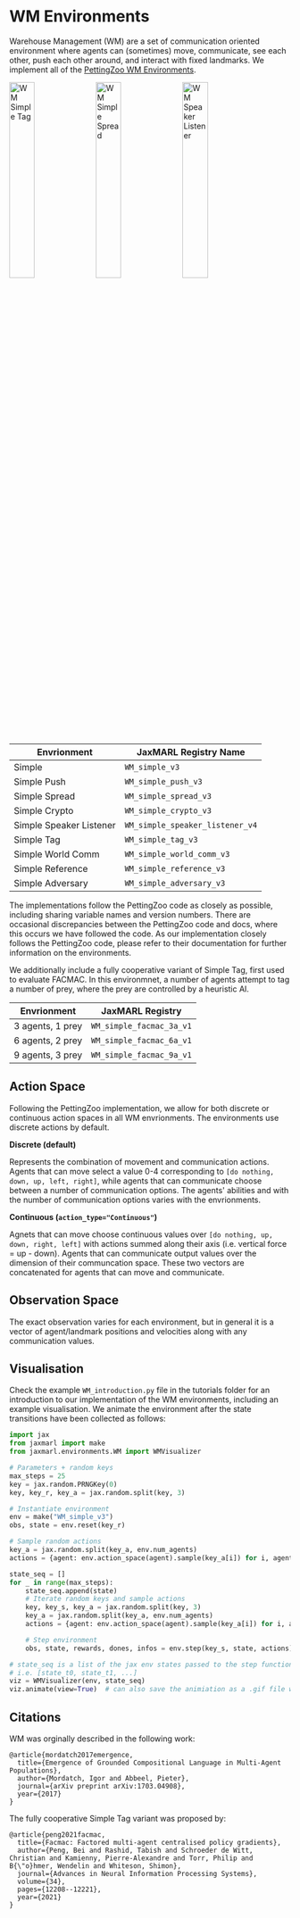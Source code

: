 # WM Environments

Warehouse Management (WM) are a set of communication oriented environment where agents can (sometimes) move, communicate, see each other, push each other around, and interact with fixed landmarks. We implement all of the [PettingZoo WM Environments](https://pettingzoo.farama.org/environments/WM/).


<div class="collage">
  <div class="row" align="left">
    <img src="docs/qmix_WM_simple_tag_v3.gif" alt="WM Simple Tag" width="30%"/>
    <img src="docs/vdn_WM_simple_spread_v3.gif" alt="WM Simple Spread" width="30%"/>
    <img src="docs/qmix_WM_simple_speaker_listener_v4.gif" alt="WM Speaker Listener" width="30%">
  </div>
</div>



| Envrionment  | JaxMARL Registry Name  |
|---|---|
| Simple  | `WM_simple_v3` |
| Simple Push  | `WM_simple_push_v3`  |
| Simple Spread  |  `WM_simple_spread_v3` |
| Simple Crypto  | `WM_simple_crypto_v3`  |
| Simple Speaker Listener  | `WM_simple_speaker_listener_v4`  |
| Simple Tag  | `WM_simple_tag_v3`  |
| Simple World Comm | `WM_simple_world_comm_v3` |
| Simple Reference | `WM_simple_reference_v3` |
| Simple Adversary | `WM_simple_adversary_v3` |


The implementations follow the PettingZoo code as closely as possible, including sharing variable names and version numbers. There are occasional discrepancies between the PettingZoo code and docs, where this occurs we have followed the code. As our implementation closely follows the PettingZoo code, please refer to their documentation for further information on the environments.

We additionally include a fully cooperative variant of Simple Tag, first used to evaluate FACMAC. In this environmnet, a number of agents attempt to tag a number of prey, where the prey are controlled by a heuristic AI.

| Envrionment  | JaxMARL Registry  |
|---|---|
| 3 agents, 1 prey  | `WM_simple_facmac_3a_v1` |
| 6 agents, 2 prey  | `WM_simple_facmac_6a_v1` |
| 9 agents, 3 prey  | `WM_simple_facmac_9a_v1` |

## Action Space
Following the PettingZoo implementation, we allow for both discrete or continuous action spaces in all WM envrionments. The environments use discrete actions by default.

**Discrete (default)**

Represents the combination of movement and communication actions. Agents that can move select a value 0-4 corresponding to `[do nothing, down, up, left, right]`, while agents that can communicate choose between a number of communication options. The agents' abilities and with the number of communication options varies with the envrionments.

**Continuous (`action_type="Continuous"`)**

Agnets that can move choose continuous values over `[do nothing, up, down, right, left]` with actions summed along their axis (i.e. vertical force = up - down). Agents that can communicate output values over the dimension of their communcation space. These two vectors are concatenated for agents that can move and communicate.

## Observation Space
The exact observation varies for each environment, but in general it is a vector of agent/landmark positions and velocities along with any communication values.

## Visualisation
Check the example `WM_introduction.py` file in the tutorials folder for an introduction to our implementation of the WM environments, including an example visualisation. We animate the environment after the state transitions have been collected as follows:

```python
import jax 
from jaxmarl import make
from jaxmarl.environments.WM import WMVisualizer

# Parameters + random keys
max_steps = 25
key = jax.random.PRNGKey(0)
key, key_r, key_a = jax.random.split(key, 3)

# Instantiate environment
env = make("WM_simple_v3")
obs, state = env.reset(key_r)

# Sample random actions
key_a = jax.random.split(key_a, env.num_agents)
actions = {agent: env.action_space(agent).sample(key_a[i]) for i, agent in enumerate(env.agents)}

state_seq = []
for _ in range(max_steps):
    state_seq.append(state)
    # Iterate random keys and sample actions
    key, key_s, key_a = jax.random.split(key, 3)
    key_a = jax.random.split(key_a, env.num_agents)
    actions = {agent: env.action_space(agent).sample(key_a[i]) for i, agent in enumerate(env.agents)}

    # Step environment
    obs, state, rewards, dones, infos = env.step(key_s, state, actions)

# state_seq is a list of the jax env states passed to the step function
# i.e. [state_t0, state_t1, ...]
viz = WMVisualizer(env, state_seq)
viz.animate(view=True)  # can also save the animiation as a .gif file with save_fname="WM.gif"
```

## Citations
WM was orginally described in the following work:
```
@article{mordatch2017emergence,
  title={Emergence of Grounded Compositional Language in Multi-Agent Populations},
  author={Mordatch, Igor and Abbeel, Pieter},
  journal={arXiv preprint arXiv:1703.04908},
  year={2017}
}
```
The fully cooperative Simple Tag variant was proposed by:
```
@article{peng2021facmac,
  title={Facmac: Factored multi-agent centralised policy gradients},
  author={Peng, Bei and Rashid, Tabish and Schroeder de Witt, Christian and Kamienny, Pierre-Alexandre and Torr, Philip and B{\"o}hmer, Wendelin and Whiteson, Shimon},
  journal={Advances in Neural Information Processing Systems},
  volume={34},
  pages={12208--12221},
  year={2021}
}
```

